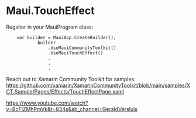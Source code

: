 # Maui.TouchEffect

Regsiter in your MauiProgram class:

        var builder = MauiApp.CreateBuilder();
                builder
                    .UseMauiCommunityToolkit()
                    .UseMauiTouchEffect()
                    .
                    .
                    .
                    
Reach out to Xamarin Community Toolkit for samples:
https://github.com/xamarin/XamarinCommunityToolkit/blob/main/samples/XCT.Sample/Pages/Effects/TouchEffectPage.xaml

https://www.youtube.com/watch?v=BcFlZMhPmVk&t=834s&ab_channel=GeraldVersluis
